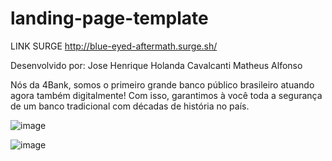 # landing-page-template
LINK SURGE
http://blue-eyed-aftermath.surge.sh/

Desenvolvido por:
Jose Henrique Holanda Cavalcanti
Matheus Alfonso

Nós da 4Bank, somos o primeiro grande banco público brasileiro atuando agora também digitalmente! Com isso, garantimos à você toda a segurança de um banco tradicional com décadas de história no país.


![image](https://user-images.githubusercontent.com/83794289/125106245-d0b29900-e0b5-11eb-8e6b-c72e47a84170.png)

![image](https://user-images.githubusercontent.com/83794289/125106365-ef189480-e0b5-11eb-9ae4-601a56fc86ef.png)






